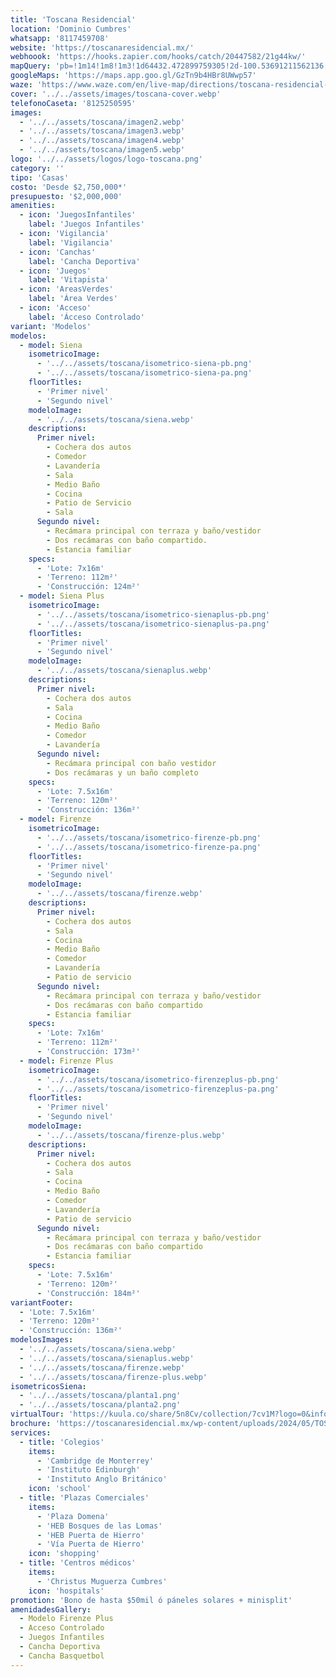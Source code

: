 ```yaml
---
title: 'Toscana Residencial'
location: 'Dominio Cumbres'
whatsapp: '8117459708'
website: 'https://toscanaresidencial.mx/'
webhoook: 'https://hooks.zapier.com/hooks/catch/20447582/21g44kw/'
mapQuery: 'pb=!1m14!1m8!1m3!1d64432.472899759305!2d-100.53691211562136!3d25.7667914419706!3m2!1i1024!2i768!4f13.1!3m3!1m2!1s0x86629a22aa5aaba1%3A0x1bf3cf219d487287!2sToscana%20Residencial!5e1!3m2!1sen!2sus!4v1728403545639!5m2!1sen!2sus'
googleMaps: 'https://maps.app.goo.gl/GzTn9b4HBr8UWwp57'
waze: 'https://www.waze.com/en/live-map/directions/toscana-residencial-garcia?place=w.170066178.1700923921.25087187'
cover: '../../assets/images/toscana-cover.webp'
telefonoCaseta: '8125250595'
images:
  - '../../assets/toscana/imagen2.webp'
  - '../../assets/toscana/imagen3.webp'
  - '../../assets/toscana/imagen4.webp'
  - '../../assets/toscana/imagen5.webp'
logo: '../../assets/logos/logo-toscana.png'
category: ''
tipo: 'Casas'
costo: 'Desde $2,750,000*'
presupuesto: '$2,000,000'
amenities:
  - icon: 'JuegosInfantiles'
    label: 'Juegos Infantiles'
  - icon: 'Vigilancia'
    label: 'Vigilancia'
  - icon: 'Canchas'
    label: 'Cancha Deportiva'
  - icon: 'Juegos'
    label: 'Vitapista'
  - icon: 'AreasVerdes'
    label: 'Área Verdes'
  - icon: 'Acceso'
    label: 'Ácceso Controlado'
variant: 'Modelos'
modelos:
  - model: Siena
    isometricoImage:
      - '../../assets/toscana/isometrico-siena-pb.png'
      - '../../assets/toscana/isometrico-siena-pa.png'
    floorTitles:
      - 'Primer nivel'
      - 'Segundo nivel'
    modeloImage:
      - '../../assets/toscana/siena.webp'
    descriptions:
      Primer nivel:
        - Cochera dos autos
        - Comedor
        - Lavandería
        - Sala
        - Medio Baño
        - Cocina
        - Patio de Servicio
        - Sala
      Segundo nivel:
        - Recámara principal con terraza y baño/vestidor
        - Dos recámaras con baño compartido.
        - Estancia familiar
    specs:
      - 'Lote: 7x16m'
      - 'Terreno: 112m²'
      - 'Construcción: 124m²'
  - model: Siena Plus
    isometricoImage:
      - '../../assets/toscana/isometrico-sienaplus-pb.png'
      - '../../assets/toscana/isometrico-sienaplus-pa.png'
    floorTitles:
      - 'Primer nivel'
      - 'Segundo nivel'
    modeloImage:
      - '../../assets/toscana/sienaplus.webp'
    descriptions:
      Primer nivel:
        - Cochera dos autos
        - Sala
        - Cocina
        - Medio Baño
        - Comedor
        - Lavandería
      Segundo nivel:
        - Recámara principal con baño vestidor
        - Dos recámaras y un baño completo
    specs:
      - 'Lote: 7.5x16m'
      - 'Terreno: 120m²'
      - 'Construcción: 136m²'
  - model: Firenze
    isometricoImage:
      - '../../assets/toscana/isometrico-firenze-pb.png'
      - '../../assets/toscana/isometrico-firenze-pa.png'
    floorTitles:
      - 'Primer nivel'
      - 'Segundo nivel'
    modeloImage:
      - '../../assets/toscana/firenze.webp'
    descriptions:
      Primer nivel:
        - Cochera dos autos
        - Sala
        - Cocina
        - Medio Baño
        - Comedor
        - Lavandería
        - Patio de servicio
      Segundo nivel:
        - Recámara principal con terraza y baño/vestidor
        - Dos recámaras con baño compartido
        - Estancia familiar
    specs:
      - 'Lote: 7x16m'
      - 'Terreno: 112m²'
      - 'Construcción: 173m²'
  - model: Firenze Plus
    isometricoImage:
      - '../../assets/toscana/isometrico-firenzeplus-pb.png'
      - '../../assets/toscana/isometrico-firenzeplus-pa.png'
    floorTitles:
      - 'Primer nivel'
      - 'Segundo nivel'
    modeloImage:
      - '../../assets/toscana/firenze-plus.webp'
    descriptions:
      Primer nivel:
        - Cochera dos autos
        - Sala
        - Cocina
        - Medio Baño
        - Comedor
        - Lavandería
        - Patio de servicio
      Segundo nivel:
        - Recámara principal con terraza y baño/vestidor
        - Dos recámaras con baño compartido
        - Estancia familiar
    specs:
      - 'Lote: 7.5x16m'
      - 'Terreno: 120m²'
      - 'Construcción: 184m²'
variantFooter:
  - 'Lote: 7.5x16m'
  - 'Terreno: 120m²'
  - 'Construcción: 136m²'
modelosImages:
  - '../../assets/toscana/siena.webp'
  - '../../assets/toscana/sienaplus.webp'
  - '../../assets/toscana/firenze.webp'
  - '../../assets/toscana/firenze-plus.webp'
isometricosSiena:
  - '../../assets/toscana/planta1.png'
  - '../../assets/toscana/planta2.png'
virtualTour: 'https://kuula.co/share/5n8Cv/collection/7cv1M?logo=0&info=0&fs=1&vr=1&sd=1&initload=0&thumbs=1'
brochure: 'https://toscanaresidencial.mx/wp-content/uploads/2024/05/TOSCAN1.pdf'
services:
  - title: 'Colegios'
    items:
      - 'Cambridge de Monterrey'
      - 'Instituto Edinburgh'
      - 'Instituto Anglo Británico'
    icon: 'school'
  - title: 'Plazas Comerciales'
    items:
      - 'Plaza Domena'
      - 'HEB Bosques de las Lomas'
      - 'HEB Puerta de Hierro'
      - 'Vía Puerta de Hierro'
    icon: 'shopping'
  - title: 'Centros médicos'
    items:
      - 'Christus Muguerza Cumbres'
    icon: 'hospitals'
promotion: 'Bono de hasta $50mil ó páneles solares + minisplit'
amenidadesGallery:
  - Modelo Firenze Plus
  - Acceso Controlado
  - Juegos Infantiles
  - Cancha Deportiva
  - Cancha Basquetbol
---
```

